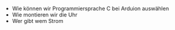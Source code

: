- Wie können wir Programmiersprache C bei Arduion auswählen
- Wie montieren wir die Uhr
- Wer gibt wem Strom 